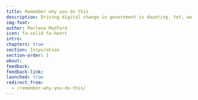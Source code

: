```yaml
---
title: Remember why you do this
description: Driving digital change in government is daunting. Yet, we push because we know our government needs fixing, now. This conviction carries us most days. But when it falters, we have to remember what drew us —and what’s at stake if we walk away.
img-feat: 
author: Marlena Medford
icon: fa-solid fa-heart
intro: 
chapters: true
section: Inspiration
section-order: 1
about: 
feedback: 
feedback-link: 
launched: true
redirect_from:
  - /remember-why-you-do-this/
---
```

